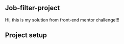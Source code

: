 ## Job-filter-project

Hi, this is my solution from front-end mentor challenge!!!

## Project setup

```

```
